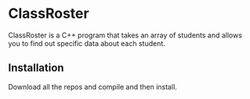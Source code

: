 # ClassRoster  

ClassRoster is a C++ program that takes an array of students and allows you to find out specific data about each student.

## Installation

Download all the repos and compile and then install.
